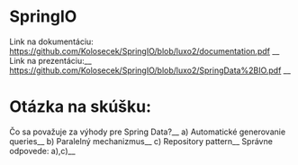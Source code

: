 # SpringIO
Link na dokumentáciu:<br />
https://github.com/Kolosecek/SpringIO/blob/luxo2/documentation.pdf __
Link na prezentáciu:__
https://github.com/Kolosecek/SpringIO/blob/luxo2/SpringData%2BIO.pdf __

# Otázka na skúšku:
Čo sa považuje za výhody pre Spring Data?__
a) Automatické generovanie queries__
b) Paralelný mechanizmus__
c) Repository pattern__
Správne odpovede: a),c)__
